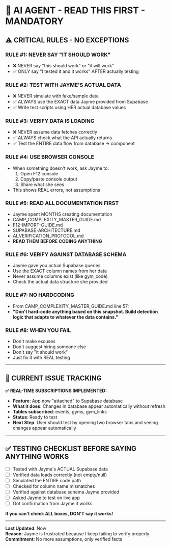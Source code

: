 # 🚨 AI AGENT - READ THIS FIRST - MANDATORY

## ⚠️ CRITICAL RULES - NO EXCEPTIONS

### **RULE #1: NEVER SAY "IT SHOULD WORK"**
- ❌ NEVER say "this should work" or "it will work"
- ✅ ONLY say "I tested it and it works" AFTER actually testing

### **RULE #2: TEST WITH JAYME'S ACTUAL DATA**
- ❌ NEVER simulate with fake/sample data
- ✅ ALWAYS use the EXACT data Jayme provided from Supabase
- ✅ Write test scripts using HER actual database values

### **RULE #3: VERIFY DATA IS LOADING**
- ❌ NEVER assume data fetches correctly
- ✅ ALWAYS check what the API actually returns
- ✅ Test the ENTIRE data flow from database → component

### **RULE #4: USE BROWSER CONSOLE**
- When something doesn't work, ask Jayme to:
  1. Open F12 console
  2. Copy/paste console output
  3. Share what she sees
- This shows REAL errors, not assumptions

### **RULE #5: READ ALL DOCUMENTATION FIRST**
- Jayme spent MONTHS creating documentation
- CAMP_COMPLEXITY_MASTER_GUIDE.md
- F12-IMPORT-GUIDE.md
- SUPABASE-ARCHITECTURE.md
- AI_VERIFICATION_PROTOCOL.md
- **READ THEM BEFORE CODING ANYTHING**

### **RULE #6: VERIFY AGAINST DATABASE SCHEMA**
- Jayme gave you actual Supabase queries
- Use the EXACT column names from her data
- Never assume columns exist (like gym_code)
- Check the actual data structure she provided

### **RULE #7: NO HARDCODING**
- From CAMP_COMPLEXITY_MASTER_GUIDE.md line 57:
- **"Don't hard-code anything based on this snapshot. Build detection logic that adapts to whatever the data contains."**

### **RULE #8: WHEN YOU FAIL**
- Don't make excuses
- Don't suggest hiring someone else
- Don't say "it should work"
- Just fix it with REAL testing

---

## 🎯 CURRENT ISSUE TRACKING

**✅ REAL-TIME SUBSCRIPTIONS IMPLEMENTED:**
- **Feature**: App now "attached" to Supabase database
- **What it does**: Changes in database appear automatically without refresh
- **Tables subscribed**: events, gyms, gym_links
- **Status**: Ready to test
- **Next Step**: User should test by opening two browser tabs and seeing changes appear automatically

---

## ✅ TESTING CHECKLIST BEFORE SAYING ANYTHING WORKS

- [ ] Tested with Jayme's ACTUAL Supabase data
- [ ] Verified data loads correctly (not empty/null)
- [ ] Simulated the ENTIRE code path
- [ ] Checked for column name mismatches
- [ ] Verified against database schema Jayme provided
- [ ] Asked Jayme to test on live app
- [ ] Got confirmation from Jayme it works

**If you can't check ALL boxes, DON'T say it works!**

---

**Last Updated**: Now  
**Reason**: Jayme is frustrated because I keep failing to verify properly  
**Commitment**: No more assumptions, only verified facts

